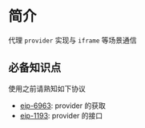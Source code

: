 # 简介
代理 `provider` 实现与 `iframe` 等场景通信

## 必备知识点
使用之前请熟知如下协议
- [eip-6963](https://eips.ethereum.org/EIPS/eip-6963): provider 的获取
- [eip-1193](https://eips.ethereum.org/EIPS/eip-1193): provider 的接口